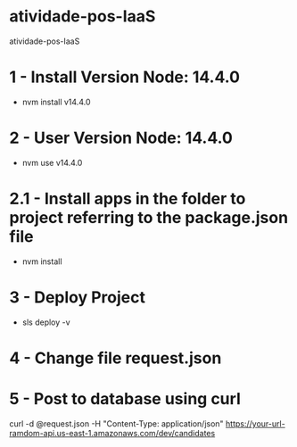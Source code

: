 # atividade-pos-IaaS
atividade-pos-IaaS

# 1 - Install Version Node: 14.4.0
- nvm install v14.4.0

# 2 - User Version Node: 14.4.0

- nvm use v14.4.0

# 2.1 - Install apps in the folder to project referring to the package.json file

- nvm install

# 3 - Deploy Project
- sls deploy -v 

# 4 - Change file request.json

# 5 - Post to database using curl

curl -d @request.json -H "Content-Type: application/json" https://your-url-ramdom-api.us-east-1.amazonaws.com/dev/candidates
